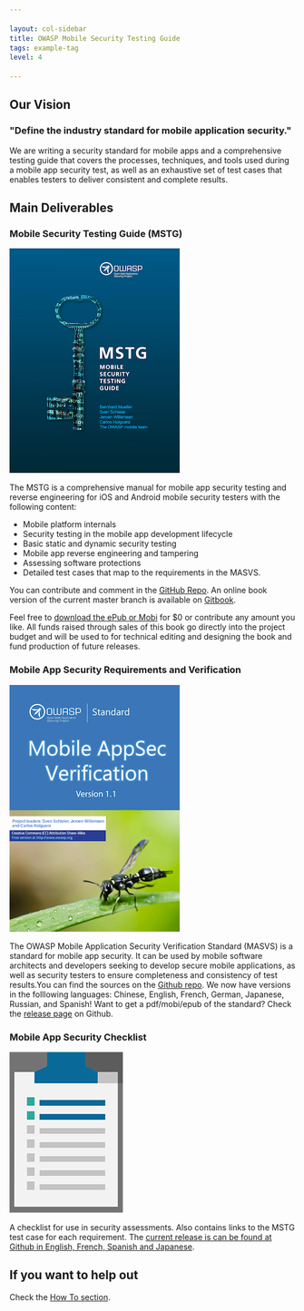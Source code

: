 ```yaml
---

layout: col-sidebar
title: OWASP Mobile Security Testing Guide
tags: example-tag
level: 4

---
```



## Our Vision

### "Define the industry standard for mobile application security."

We are writing a security standard for mobile apps and a comprehensive testing guide that covers the processes, techniques, and tools used during a mobile app security test, as well as an exhaustive set of test cases that enables testers to deliver consistent and complete results.

## Main Deliverables

### Mobile Security Testing Guide (MSTG)

![MSTG cover](assets/images/mstg-cover-release-small.jpg)

The MSTG is a comprehensive manual for mobile app security testing and reverse engineering for iOS and Android mobile security testers with the following content:

- Mobile platform internals
- Security testing in the mobile app development lifecycle
- Basic static and dynamic security testing
- Mobile app reverse engineering and tampering
- Assessing software protections
- Detailed test cases that map to the requirements in the MASVS.

You can contribute and comment in the [GitHub Repo](https://github.com/OWASP/owasp-mstg). An online book version of the current master branch is available on [Gitbook](https://mobile-security.gitbook.io/mobile-security-testing-guide/).

Feel free to [download the ePub or Mobi](https://leanpub.com/mobile-security-testing-guide) for $0 or contribute any amount you like. All funds raised through sales of this book go directly into the project budget and will be used to for technical editing and designing the book and fund production of future releases.

### Mobile App Security Requirements and Verification

![MASVS cover](assets/images/masvs-mini-cover.jpg)

The OWASP Mobile Application Security Verification Standard (MASVS) is a standard for mobile app security. It can be used by mobile software architects and developers seeking to develop secure mobile applications, as well as security testers to ensure completeness and consistency of test results.You can find the sources on the [Github repo](https://github.com/OWASP/owasp-masvs). We now have versions in the folllowing languages: Chinese, English, French, German, Japanese, Russian, and Spanish! Want to get a pdf/mobi/epub of the standard? Check the [release page](https://github.com/OWASP/owasp-masvs/releases/) on Github.

### Mobile App Security Checklist

![Checklist icon](assets/images/checklist.jpg)

A checklist for use in security assessments. Also contains links to the MSTG test case for each requirement. The [current release is can be found at Github in English, French, Spanish and Japanese](https://github.com/OWASP/owasp-mstg/tree/master/Checklists).

## If you want to help out

Check the [How To section](#).

